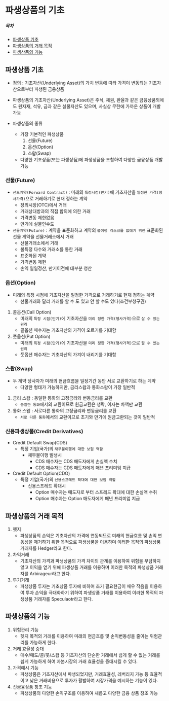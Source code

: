 # 파생상품의 기초

##### 목차
- [파생상품 기초](#파생상품-기초)
- [파생상품의 거래 목적](#파생상품의-거래-목적)  
- [파생상품의 기능](#파생상품의-기능)  
  
## 파생상품 기초
- 정의 : 기초자산(Underlying Asset)의 가치 변동에 따라 가격이 변동되는 기초자산으로부터 파생된 금융상품
- 파생상품의 기초자산(Underlying Asset)은 주식, 채권, 환율과 같은 금융상품외에도 원자재, 석유, 금과 같은 실물자산도 있으며, 사실상 무한에 가까운 상품이 개발 가능  

- 파생상품의 종류  
    - 가장 기본적인 파생상품  
        1. 선물(Future)  
        2. 옵션(Option)  
        3. 스왑(Swap)  
    - 다양한 기초상품(또는 파생상품)에 파생상품을 조합하여 다양한 금융상품 개발 가능  
### 선물(Future)
- `선도계약(Forward Contract)` : 미래의 `특정시점(만기)`에 기초자산을 `일정한 가격(행사가격)`으로 거래하기로 현재 정하는 계약
    - 장외시장(OTC)에서 거래
    - 거래상대방과의 직접 합의에 의한 거래
    - 가격변동 제한없음
    - 만기에 실물인수도
- `선물계약(Future)` : 계약을 표준화하고 계약의 `불이행 리스크를 없애기 위한` 표준화된 선물 계약을 선물거래소에서 거래
    - 선물거래소에서 거래
    - 불특정 다수와 거래소를 통한 거래
    - 표준화된 계약
    - 가격변동 제헌
    - 손익 일일정산, 만기이전에 대부분 청산
### 옵션(Option)
- 미래의 특정 시점에 기초자산을 일정한 가격으로 거래하기로 현재 정하는 계약
    - 선물거래와 달리 거래를 할 수 도 있고 안 할 수도 있다(조건부청구권)  
1. 콜옵션(Call Option)
    - 미래의 `특정 시점(만기)`에 기초자산을 `미리 정한 가격(행사가격)`으로 `살 수 있는 권리`  
    - 콜옵션 매수자는 기초자산의 가격이 오르기를 기대함
2. 풋옵션(Put Option)
    - 미래의 `특정 시점(만기)`에 기초자산을 `미리 정한 가격(행사가격)`으로 `팔 수 있는 권리`  
    - 풋옵션 매수자는 기초자산의 가겨이 내리기를 기대함
### 스왑(Swap)
- 두 계약 당사자가 미래의 현금흐름을 일정기간 동안 서로 교환하기로 하는 계약  
    - 다양한 형태가 가능하지만, 금리스왑과 통화스왑이 가장 일반적  
1. 금리 스왑 : 동일한 통화의 고정금리와 변동금리를 교환  
    - `동일한 통화`에서의 교환이므로 원금교환은 생략, 이자는 차액만 교환  
2. 통화 스왑 : 서로다른 통화의 고정금리와 변동금리를 교환  
    - `서로 다른 통화`에서의 교환이므로 초기와 만기에 원금교환되는 것이 일반적  

### 신용파생상품(Credit Derivatives)
- Credit Default Swap(CDS)
    - 특정 기업(국가)의 `채무불이행에 대한 보험 역할`
        - 채무불이행 발생시 
            - CDS 매수자는 CDS 매도자에게 손실액 수치
            - CDS 매수자는 CDS 매도자에게 매년 프리미엄 지급
- Credit Default Option(CDO)
    - 특정 기업(국가)의 `신용스프레드 확대에 대한 보험 역할`
        - 신용스프레드 확대시
            - Option 매수자는 매도자로 부터 스프레드 확대에 대한 손실액 수취
            - Option 매수자는 Option 매도자에게 매년 프리미엄 지급
## 파생상품의 거래 목적
1. 헷지
    - 파생상품의 손익은 기초자산의 가격에 연동되므로 미래의 현금흐름 및 손익 변동성을 제거하기 위한 목적으로 파생상품을 이용하며 이러한 목적의 파생상품 거래자를 Hedger라고 한다.  
2. 차익거래
    - 기초자산의 가격과 파생상품의 가격 차이의 관계를 이용하여 위험을 부담하지 않고 이익을 얻기 위해 파생상품 거래를 이용하며 이러한 목적의 파생상품 거래자를 Arbirageur라고 한다.  
3. 투기거래
    - 파생상품 투자는 기초상품 투자에 비하여 초기 필요현금이 매우 작음을 이용하여 투자 손익을 극대화하기 위하여 파생상품 거래를 이용하여 이러한 목적의 파생상품 거래자를 Speculaotr라고 한다.  

## 파생상품의 기능
1. 위험관리 기능
    - 헷지 목적의 거래를 이용하여 미래의 현금흐름 및 손익변동성을 줄이는 위험관리를 가능하게 한다.
2. 거래 효율성 증대
    - 매수/매도/콜/풋/스왑 등 기초자산의 단순한 거래에서 쉽게 할 수 없는 거래를 쉽게 가능하게 하여 자본시장의 거래 효율성을 증대시킬 수 있다.
3. 가격예시 기능
    - 파생상품은 기초자산에서 파생되었지만, 거래효율성, 레버리지 가능 등 효율적이고 낮은 거래비용으로 투자가 활발하여 시장가격을 예시하는 기능이 있다.
4. 신금융상품 창조 기능
    - 파생상품의 다양한 손익구조를 이용하여 새롭고 다양한 금융 상품 창조 가능  
